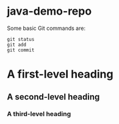 # java-demo-repo
Some basic Git commands are:
```
git status
git add
git commit
```
# A first-level heading
## A second-level heading
### A third-level heading

